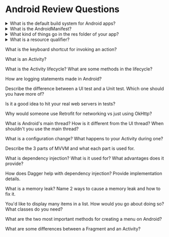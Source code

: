 # Android Review Questions

<details><summary>What is the default build system for Android apps?</summary>
<p>

The default build system for Android is Gradle. It fetches dependencies for you and can build 
multi-module applications. (Much) Older build systems include Maven and Ant, while companies like 
Uber use Buck.
</p>
</details>

<details><summary>What is the AndroidManifest?</summary>
<p>

AndroidManifest.xml is a required file for all Android apps. All major components of your app must 
be listed here, including Activities, your custom Application class, Services, and 
BroadcastReceivers. For more, see [Anatomy of an App][app_anatomy_android_manifest]. 
</p>
</details>

<details><summary>What kind of things go in the res folder of your app?</summary>
<p>

Most things that are not explicitly code go into the res folder. This includes images in the form of 
drawables, XML layouts, strings, and menu resource files. For more, see 
[Anatomy of an App][app_anatomy_res_folder].
</p>
</details>

<details><summary>What is a resource qualifier?</summary>
<p>

A resource qualifier is of the format “-<qualifier>” and goes on the end of a folder in `res/`. It 
tells the Android system what resources to use for specific configurations. For more info see 
[Anatomy of an App][app_anatomy_res_qualifier]
</p>   
</details>

What is the keyboard shortcut for invoking an action?

What is an Activity?

What is the Activity lifecycle? What are some methods in the lifecycle?

How are logging statements made in Android?

Describe the difference between a UI test and a Unit test. Which one should you have more of?

Is it a good idea to hit your real web servers in tests?

Why would someone use Retrofit for networking vs just using OkHttp?

What is Android's main thread? How is it different from the UI thread? When shouldn't you use the 
main thread?

What is a configuration change? What happens to your Activity during one?

Describe the 3 parts of MVVM and what each part is used for.

What is dependency injection? What is it used for? What advantages does it provide?

How does Dagger help with dependency injection? Provide implementation details.

What is a memory leak? Name 2 ways to cause a memory leak and how to fix it.

You'd like to display many items in a list. How would you go about doing so? What classes do you 
need?

What are the two most important methods for creating a menu on Android?

What are some differences between a Fragment and an Activity?

[app_anatomy_res_folder]: lesson01/Lesson1_AnatomyOfAnApp.md#module_namesrcres
[app_anatomy_android_manifest]: lesson01/Lesson1_AnatomyOfAnApp.md#module_namesrcandroidmanifestxml
[app_anatomy_res_qualifier]: lesson01/Lesson1_AnatomyOfAnApp.md#module_namesrcresres_type-resource_qualifier
